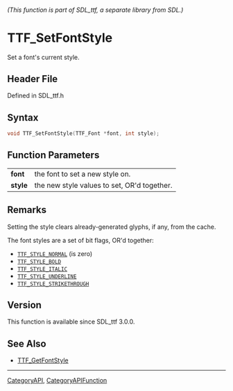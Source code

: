 ###### (This function is part of SDL_ttf, a separate library from SDL.)
# TTF_SetFontStyle

Set a font's current style.

## Header File

Defined in SDL_ttf.h

## Syntax

```c
void TTF_SetFontStyle(TTF_Font *font, int style);

```

## Function Parameters

|               |                                             |
| ------------- | ------------------------------------------- |
| **font**      | the font to set a new style on.             |
| **style**     | the new style values to set, OR'd together. |

## Remarks

Setting the style clears already-generated glyphs, if any, from the cache.

The font styles are a set of bit flags, OR'd together:

- [`TTF_STYLE_NORMAL`](TTF_STYLE_NORMAL) (is zero)
- [`TTF_STYLE_BOLD`](TTF_STYLE_BOLD)
- [`TTF_STYLE_ITALIC`](TTF_STYLE_ITALIC)
- [`TTF_STYLE_UNDERLINE`](TTF_STYLE_UNDERLINE)
- [`TTF_STYLE_STRIKETHROUGH`](TTF_STYLE_STRIKETHROUGH)

## Version

This function is available since SDL_ttf 3.0.0.

## See Also

- [TTF_GetFontStyle](TTF_GetFontStyle)

----
[CategoryAPI](CategoryAPI), [CategoryAPIFunction](CategoryAPIFunction)

